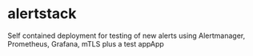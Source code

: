 # alertstack
Self contained deployment for testing of new alerts using Alertmanager, Prometheus, Grafana, mTLS plus a test appApp
